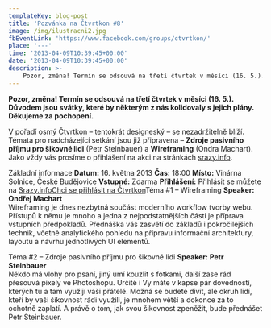 ```yaml
---
templateKey: blog-post
title: 'Pozvánka na Čtvrtkon #8'
image: /img/ilustracni2.jpg
fbEventLink: 'https://www.facebook.com/groups/ctvrtkon/'
place: '---'
time: '2013-04-09T10:39:45+00:00'
date: '2013-04-09T10:39:45+00:00'
description: >-
    Pozor, změna! Termín se odsouvá na třetí čtvrtek v měsíci (16. 5.). Důvodem jsou svátky, které by některým z nás kolidovaly s jejich plány. Děkujeme za pochopení.V pořadí osmý Čtvrtkon...
---
```

  
**Pozor, změna! Termín se odsouvá na třetí čtvrtek v měsíci (16. 5.). Důvodem jsou svátky, které by některým z nás kolidovaly s jejich plány. Děkujeme za pochopení.**

V pořadí osmý Čtvrtkon – tentokrát designeský – se nezadržitelně blíží. Témata pro nadcházející setkání jsou již připravena – **Zdroje pasivního příjmu pro šikovné lidi** (Petr Steinbauer) a **Wireframing** (Ondra Machart). Jako vždy vás prosíme o přihlášení na akci na stránkách [srazy.info](http://srazy.info/ctvrtkon/3423 "Přihláška na Čtvrtkon na srazy.info").

Základní informace **Datum:** 16. května 2013 **Čas:** 18:00 **Místo:** Vinárna Solnice, České Budějovice **Vstupné:** Zdarma **Přihlášení:** Přihlásit se můžete na [Srazy.info](http://srazy.info/ctvrtkon/3423 "Přihlaste se, prosím, na Srazy.info")[Chci se přihlásit na Čtvrtkon](http://srazy.info/ctvrtkon/3423)Téma #1 – Wireframing **Speaker: Ondřej Machart**  
Wireframing je dnes nezbytná součást moderního workflow tvorby webu. Přístupů k němu je mnoho a jedna z nejpodstatnějších částí je příprava vstupních předpokladů. Přednáška vás zasvětí do základů i pokročilejších technik, včetně analytického pohledu na přípravu informační architektury, layoutu a návrhu jednotlivých UI elementů.

Téma #2 – Zdroje pasivního příjmu pro šikovné lidi **Speaker: Petr Steinbauer**  
Někdo má vlohy pro psaní, jiný umí kouzlit s fotkami, další zase rád přesouvá pixely ve Photoshopu. Určitě i Vy máte v kapse pár dovedností, kterých tu a tam využijí vaši přátelé. Možná se budete divit, ale okruh lidí, kteří by vaši šikovnost rádi využili, je mnohem větší a dokonce za to ochotně zaplatí. A právě o tom, jak svou šikovnost zpeněžit, bude přednášet Petr Steinbauer.